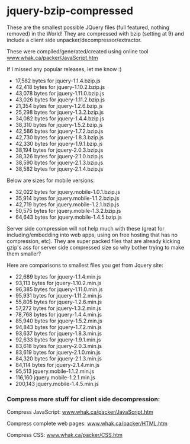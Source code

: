 # jquery-bzip-compressed
These are the smallest possible JQuery files (full featured, nothing removed) in the World! They are compressed with bzip (setting at 9) and include a client side unpacker/decompressor/extractor.

These were compiled/generated/created using online tool www.whak.ca/packer/JavaScript.htm

If I missed any popular releases, let me know :)

* 17,582 bytes for jquery-1.1.4.bzip.js
* 42,418 bytes for jquery-1.10.2.bzip.js
* 43,078 bytes for jquery-1.11.0.bzip.js
* 43,026 bytes for jquery-1.11.2.bzip.js
* 21,354 bytes for jquery-1.2.6.bzip.js
* 25,298 bytes for jquery-1.3.2.bzip.js
* 34,082 bytes for jquery-1.4.4.bzip.js
* 38,310 bytes for jquery-1.5.2.bzip.js
* 42,586 bytes for jquery-1.7.2.bzip.js
* 42,730 bytes for jquery-1.8.3.bzip.js
* 42,330 bytes for jquery-1.9.1.bzip.js
* 38,194 bytes for jquery-2.0.3.bzip.js
* 38,326 bytes for jquery-2.1.0.bzip.js
* 38,590 bytes for jquery-2.1.3.bzip.js
* 38,582 bytes for jquery-2.1.4.bzip.js

Below are sizes for mobile versions:

* 32,022 bytes for jquery.mobile-1.0.1.bzip.js
* 35,914 bytes for jquery.mobile-1.1.2.bzip.js
* 42,719 bytes for jquery.mobile-1.2.1.bzip.js
* 50,575 bytes for jquery.mobile-1.3.2.bzip.js
* 64,643 bytes for jquery.mobile-1.4.5.bzip.js

Server side compression will not help much with these (great for including/embedding into web apps, using on free hosting that has no compression, etc). They are super packed files that are already kicking gzip's ass for server side compressed size so why bother trying to make them smaller?

Here are comparisons to smallest files you get from Jquery site:

* 22,689 bytes for jquery-1.1.4.min.js
* 93,113 bytes for jquery-1.10.2.min.js
* 96,385 bytes for jquery-1.11.0.min.js
* 95,931 bytes for jquery-1.11.2.min.js
* 55,805 bytes for jquery-1.2.6.min.js
* 57,272 bytes for jquery-1.3.2.min.js
* 78,768 bytes for jquery-1.4.4.min.js
* 85,940 bytes for jquery-1.5.2.min.js
* 94,843 bytes for jquery-1.7.2.min.js
* 93,637 bytes for jquery-1.8.3.min.js
* 92,633 bytes for jquery-1.9.1.min.js
* 83,618 bytes for jquery-2.0.3.min.js
* 83,619 bytes for jquery-2.1.0.min.js
* 84,320 bytes for jquery-2.1.3.min.js
* 84,114 bytes for jquery-2.1.4.min.js
* 95,513 jquery.mobile-1.1.2.min.js
* 116,160 jquery.mobile-1.2.1.min.js
* 200,143 jquery.mobile-1.4.5.min.js

### Compress more stuff for client side decompression:

Compress JavaScript:
www.whak.ca/packer/JavaScript.htm

Compress complete web pages:
www.whak.ca/packer/HTML.htm

Compress CSS:
www.whak.ca/packer/CSS.htm

